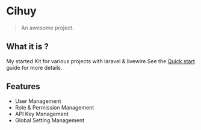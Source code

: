 # Cihuy

> An awesome project.

## What it is ?

My started Kit for various projects with laravel & livewire
See the [Quick start](getting-started/quick-start.md) guide for more details.

## Features

-   User Management
-   Role & Permission Management
-   API Key Management
-   Global Setting Management
